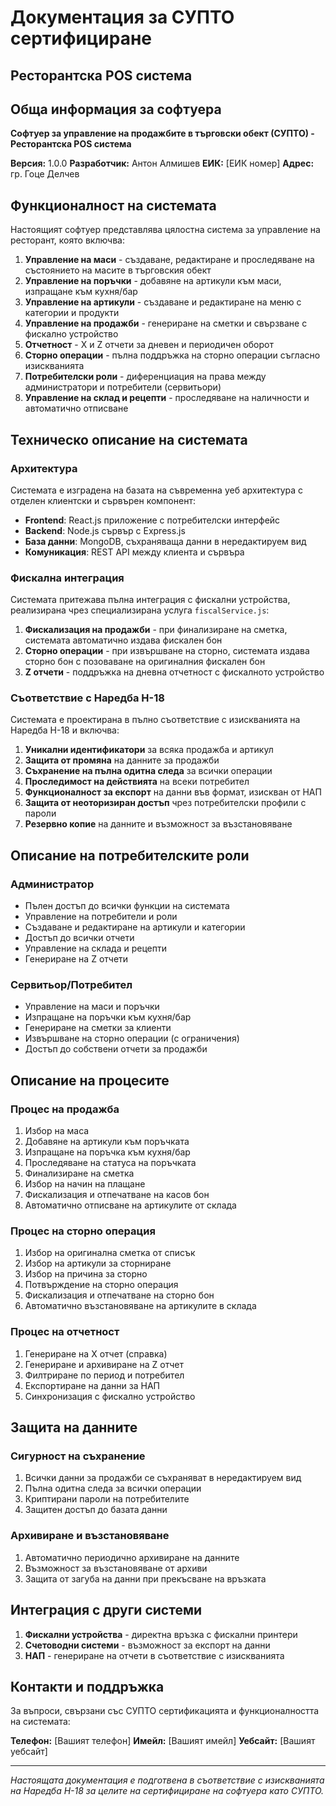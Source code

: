 # Документация за СУПТО сертифициране

## Ресторантска POS система

## Обща информация за софтуера

**Софтуер за управление на продажбите в търговски обект (СУПТО) - Ресторантска POS система**

**Версия:** 1.0.0
**Разработчик:** Антон Алмишев
**ЕИК:** [ЕИК номер]
**Адрес:** гр. Гоце Делчев

## Функционалност на системата

Настоящият софтуер представлява цялостна система за управление на ресторант, която включва:

1. **Управление на маси** - създаване, редактиране и проследяване на състоянието на масите в търговския обект
2. **Управление на поръчки** - добавяне на артикули към маси, изпращане към кухня/бар
3. **Управление на артикули** - създаване и редактиране на меню с категории и продукти
4. **Управление на продажби** - генериране на сметки и свързване с фискално устройство
5. **Отчетност** - X и Z отчети за дневен и периодичен оборот
6. **Сторно операции** - пълна поддръжка на сторно операции съгласно изискванията
7. **Потребителски роли** - диференциация на права между администратори и потребители (сервитьори)
8. **Управление на склад и рецепти** - проследяване на наличности и автоматично отписване

## Техническо описание на системата

### Архитектура

Системата е изградена на базата на съвременна уеб архитектура с отделен клиентски и сървърен компонент:

- **Frontend**: React.js приложение с потребителски интерфейс
- **Backend**: Node.js сървър с Express.js
- **База данни**: MongoDB, съхраняваща данни в нередактируем вид
- **Комуникация**: REST API между клиента и сървъра

### Фискална интеграция

Системата притежава пълна интеграция с фискални устройства, реализирана чрез специализирана услуга `fiscalService.js`:

1. **Фискализация на продажби** - при финализиране на сметка, системата автоматично издава фискален бон
2. **Сторно операции** - при извършване на сторно, системата издава сторно бон с позоваване на оригиналния фискален бон
3. **Z отчети** - поддръжка на дневна отчетност с фискалното устройство

### Съответствие с Наредба Н-18

Системата е проектирана в пълно съответствие с изискванията на Наредба Н-18 и включва:

1. **Уникални идентификатори** за всяка продажба и артикул
2. **Защита от промяна** на данните за продажби
3. **Съхранение на пълна одитна следа** за всички операции
4. **Проследимост на действията** на всеки потребител
5. **Функционалност за експорт** на данни във формат, изискван от НАП
6. **Защита от неоторизиран достъп** чрез потребителски профили с пароли
7. **Резервно копие** на данните и възможност за възстановяване

## Описание на потребителските роли

### Администратор

- Пълен достъп до всички функции на системата
- Управление на потребители и роли
- Създаване и редактиране на артикули и категории
- Достъп до всички отчети
- Управление на склада и рецепти
- Генериране на Z отчети

### Сервитьор/Потребител

- Управление на маси и поръчки
- Изпращане на поръчки към кухня/бар
- Генериране на сметки за клиенти
- Извършване на сторно операции (с ограничения)
- Достъп до собствени отчети за продажби

## Описание на процесите

### Процес на продажба

1. Избор на маса
2. Добавяне на артикули към поръчката
3. Изпращане на поръчка към кухня/бар
4. Проследяване на статуса на поръчката
5. Финализиране на сметка
6. Избор на начин на плащане
7. Фискализация и отпечатване на касов бон
8. Автоматично отписване на артикулите от склада

### Процес на сторно операция

1. Избор на оригинална сметка от списък
2. Избор на артикули за сторниране
3. Избор на причина за сторно
4. Потвърждение на сторно операция
5. Фискализация и отпечатване на сторно бон
6. Автоматично възстановяване на артикулите в склада

### Процес на отчетност

1. Генериране на X отчет (справка)
2. Генериране и архивиране на Z отчет
3. Филтриране по период и потребител
4. Експортиране на данни за НАП
5. Синхронизация с фискално устройство

## Защита на данните

### Сигурност на съхранение

1. Всички данни за продажби се съхраняват в нередактируем вид
2. Пълна одитна следа за всички операции
3. Криптирани пароли на потребителите
4. Защитен достъп до базата данни

### Архивиране и възстановяване

1. Автоматично периодично архивиране на данните
2. Възможност за възстановяване от архиви
3. Защита от загуба на данни при прекъсване на връзката

## Интеграция с други системи

1. **Фискални устройства** - директна връзка с фискални принтери
2. **Счетоводни системи** - възможност за експорт на данни
3. **НАП** - генериране на отчети в съответствие с изискванията

## Контакти и поддръжка

За въпроси, свързани със СУПТО сертификацията и функционалността на системата:

**Телефон:** [Вашият телефон]
**Имейл:** [Вашият имейл]
**Уебсайт:** [Вашият уебсайт]

---

_Настоящата документация е подготвена в съответствие с изискванията на Наредба Н-18 за целите на сертифициране на софтуера като СУПТО._
